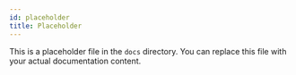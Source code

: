 ```yaml
---
id: placeholder
title: Placeholder
---
```


This is a placeholder file in the `docs` directory. You can replace this file with your actual documentation content.

